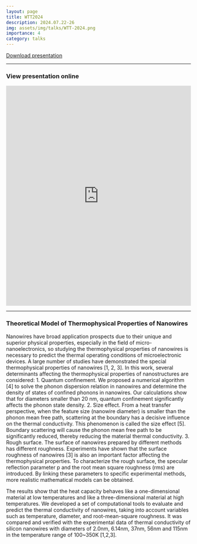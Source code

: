 ```yaml
---
layout: page
title: WTT2024
description: 2024.07.22-26
img: assets/img/talks/WTT-2024.png
importance: 4
category: talks
---
```


[Download presentation](https://lyushisyan.github.io/assets/pdf/talks/WTT-2024-PPT.pdf)

---

### View presentation online

<iframe src="https://lyushisyan.github.io/assets/pdf/talks/WTT-2024-PPT.pdf" width="100%" height="600px" style="border:none;"></iframe>

--- 


### Theoretical Model of Thermophysical Properties of Nanowires

Nanowires have broad application prospects due to their unique and superior physical properties, especially in the field of micro-nanoelectronics, so studying the thermophysical properties of nanowires is necessary to predict the thermal operating conditions of microelectronic devices. A large number of studies have demonstrated the special thermophysical properties of nanowires [1, 2, 3]. In this work, several determinants affecting the thermophysical properties of nanostructures are considered: 1. Quantum confinement. We proposed a numerical algorithm [4] to solve the phonon dispersion relation in nanowires and determine the density of states of confined phonons in nanowires. Our calculations show that for diameters smaller than 20 nm, quantum confinement significantly affects the phonon state density. 2. Size effect. From a heat transfer perspective, when the feature size (nanowire diameter) is smaller than the phonon mean free path, scattering at the boundary has a decisive influence on the thermal conductivity. This phenomenon is called the size effect [5]. Boundary scattering will cause the phonon mean free path to be significantly reduced, thereby reducing the material thermal conductivity. 3. Rough surface. The surface of nanowires prepared by different methods has different roughness. Experiments have shown that the surface roughness of nanowires [3] is also an important factor affecting the thermophysical properties. To characterize the rough surface, the specular reflection parameter p and the root mean square roughness (rms) are introduced. By linking these parameters to specific experimental methods, more realistic mathematical models can be obtained.

The results show that the heat capacity behaves like a one-dimensional material at low temperatures and like a three-dimensional material at high temperatures. We developed a set of computational tools to evaluate and predict the thermal conductivity of nanowires, taking into account variables such as temperature, diameter, and root-mean-square roughness. It was compared and verified with the experimental data of thermal conductivity of silicon nanowires with diameters of 2.0nm, 6.14nm, 37nm, 56nm and 115nm in the temperature range of 100~350K [1,2,3].



